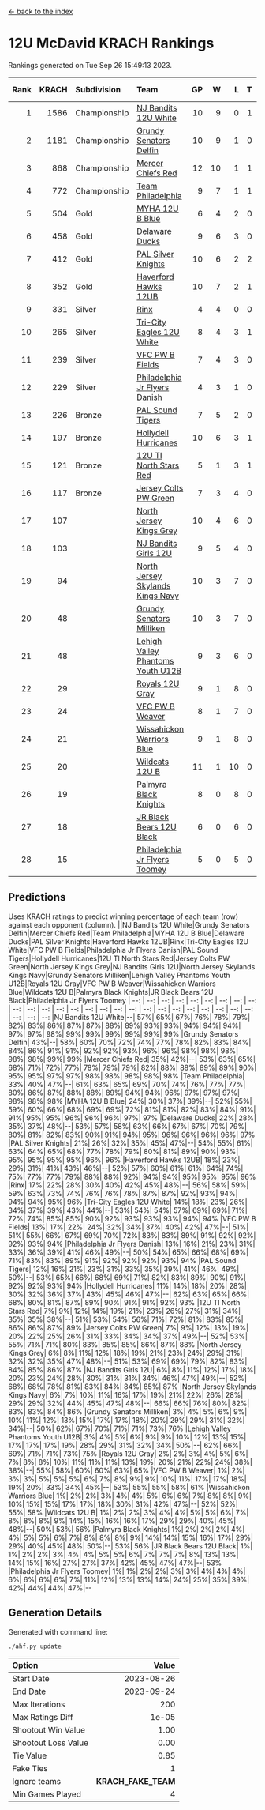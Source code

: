 [<- back to the index](readme.md)
# 12U McDavid KRACH Rankings
Rankings generated on Tue Sep 26 15:49:13 2023.

Rank|KRACH|Subdivision|Team|GP|W|L|T|OTW|OTL|SoS|Exp Wins|Win Diff
---:|---:|:---|:---|---:|---:|---:|---:|---:|---:|---:|---:|---:
1|1586|Championship|[NJ Bandits 12U White](https://gamesheetstats.com/seasons/3659/teams/140510/schedule)|10|9|0|1|1|0|278|10.7|-0.0
2|1181|Championship|[Grundy Senators Delfin](https://gamesheetstats.com/seasons/3659/teams/140501/schedule)|10|9|1|0|0|0|254|9.8|-0.0
3|868|Championship|[Mercer Chiefs Red](https://gamesheetstats.com/seasons/3659/teams/140508/schedule)|12|10|1|1|0|0|271|11.7|-0.0
4|772|Championship|[Team Philadelphia](https://gamesheetstats.com/seasons/3659/teams/140520/schedule)|9|7|1|1|0|0|317|8.7|-0.0
5|504|Gold|[MYHA 12U B Blue](https://gamesheetstats.com/seasons/3659/teams/140509/schedule)|6|4|2|0|1|0|401|4.8|-0.0
6|458|Gold|[Delaware Ducks](https://gamesheetstats.com/seasons/3659/teams/140500/schedule)|9|6|3|0|0|0|409|6.8|-0.0
7|412|Gold|[PAL Silver Knights](https://gamesheetstats.com/seasons/3659/teams/140514/schedule)|10|6|2|2|0|0|425|8.6|0.0
8|352|Gold|[Haverford Hawks 12UB](https://gamesheetstats.com/seasons/3659/teams/140503/schedule)|10|7|2|1|0|0|324|8.7|-0.0
9|331|Silver|[Rinx](https://gamesheetstats.com/seasons/3659/teams/142538/schedule)|4|4|0|0|0|0|53|4.9|0.0
10|265|Silver|[Tri-City Eagles 12U White](https://gamesheetstats.com/seasons/3659/teams/140521/schedule)|8|4|3|1|0|0|436|5.7|-0.0
11|239|Silver|[VFC PW B Fields](https://gamesheetstats.com/seasons/3659/teams/140522/schedule)|7|4|3|0|0|1|462|4.8|-0.0
12|229|Silver|[Philadelphia Jr Flyers Danish](https://gamesheetstats.com/seasons/3659/teams/140517/schedule)|4|3|1|0|0|0|224|3.9|0.0
13|226|Bronze|[PAL Sound Tigers](https://gamesheetstats.com/seasons/3659/teams/140515/schedule)|7|5|2|0|0|0|194|5.9|0.0
14|197|Bronze|[Hollydell Hurricanes](https://gamesheetstats.com/seasons/3659/teams/140504/schedule)|10|6|3|1|0|1|226|7.7|-0.0
15|121|Bronze|[12U TI North Stars Red](https://gamesheetstats.com/seasons/3659/teams/140499/schedule)|5|1|3|1|0|0|331|2.7|0.0
16|117|Bronze|[Jersey Colts PW Green](https://gamesheetstats.com/seasons/3659/teams/140505/schedule)|7|3|4|0|0|0|283|3.9|0.0
17|107||[North Jersey Kings Grey](https://gamesheetstats.com/seasons/3659/teams/140512/schedule)|10|4|6|0|0|0|370|4.9|0.0
18|103||[NJ Bandits Girls 12U](https://gamesheetstats.com/seasons/3659/teams/140511/schedule)|9|5|4|0|0|0|122|5.9|0.0
19|94||[North Jersey Skylands Kings Navy](https://gamesheetstats.com/seasons/3659/teams/140513/schedule)|10|3|7|0|1|0|526|3.9|0.0
20|48||[Grundy Senators Milliken](https://gamesheetstats.com/seasons/3659/teams/140502/schedule)|10|3|7|0|0|0|196|3.9|0.0
21|48||[Lehigh Valley Phantoms Youth U12B](https://gamesheetstats.com/seasons/3659/teams/140507/schedule)|9|3|6|0|0|0|177|3.9|0.0
22|29||[Royals 12U Gray](https://gamesheetstats.com/seasons/3659/teams/140519/schedule)|9|1|8|0|0|1|359|1.9|0.0
23|24||[VFC PW B Weaver](https://gamesheetstats.com/seasons/3659/teams/140523/schedule)|8|1|7|0|1|0|281|1.9|0.0
24|21||[Wissahickon Warriors Blue](https://gamesheetstats.com/seasons/3659/teams/140525/schedule)|9|1|8|0|0|1|206|1.9|0.0
25|20||[Wildcats 12U B](https://gamesheetstats.com/seasons/3659/teams/140524/schedule)|11|1|10|0|0|0|478|1.9|0.0
26|19||[Palmyra Black Knights](https://gamesheetstats.com/seasons/3659/teams/140516/schedule)|8|0|8|0|0|0|330|0.9|0.0
27|18||[JR Black Bears 12U Black](https://gamesheetstats.com/seasons/3659/teams/140506/schedule)|6|0|6|0|0|0|447|0.9|0.0
28|15||[Philadelphia Jr Flyers Toomey](https://gamesheetstats.com/seasons/3659/teams/140518/schedule)|5|0|5|0|0|0|208|0.9|0.0

## Predictions
Uses KRACH ratings to predict winning percentage of each team (row) against each opponent (column).
||NJ Bandits 12U White|Grundy Senators Delfin|Mercer Chiefs Red|Team Philadelphia|MYHA 12U B Blue|Delaware Ducks|PAL Silver Knights|Haverford Hawks 12UB|Rinx|Tri-City Eagles 12U White|VFC PW B Fields|Philadelphia Jr Flyers Danish|PAL Sound Tigers|Hollydell Hurricanes|12U TI North Stars Red|Jersey Colts PW Green|North Jersey Kings Grey|NJ Bandits Girls 12U|North Jersey Skylands Kings Navy|Grundy Senators Milliken|Lehigh Valley Phantoms Youth U12B|Royals 12U Gray|VFC PW B Weaver|Wissahickon Warriors Blue|Wildcats 12U B|Palmyra Black Knights|JR Black Bears 12U Black|Philadelphia Jr Flyers Toomey
| --: | --: | --: | --: | --: | --: | --: | --: | --: | --: | --: | --: | --: | --: | --: | --: | --: | --: | --: | --: | --: | --: | --: | --: | --: | --: | --: | --: | --: 
|NJ Bandits 12U White|--| 57%| 65%| 67%| 76%| 78%| 79%| 82%| 83%| 86%| 87%| 87%| 88%| 89%| 93%| 93%| 94%| 94%| 94%| 97%| 97%| 98%| 99%| 99%| 99%| 99%| 99%| 99%
|Grundy Senators Delfin| 43%|--| 58%| 60%| 70%| 72%| 74%| 77%| 78%| 82%| 83%| 84%| 84%| 86%| 91%| 91%| 92%| 92%| 93%| 96%| 96%| 98%| 98%| 98%| 98%| 98%| 99%| 99%
|Mercer Chiefs Red| 35%| 42%|--| 53%| 63%| 65%| 68%| 71%| 72%| 77%| 78%| 79%| 79%| 82%| 88%| 88%| 89%| 89%| 90%| 95%| 95%| 97%| 97%| 98%| 98%| 98%| 98%| 98%
|Team Philadelphia| 33%| 40%| 47%|--| 61%| 63%| 65%| 69%| 70%| 74%| 76%| 77%| 77%| 80%| 86%| 87%| 88%| 88%| 89%| 94%| 94%| 96%| 97%| 97%| 97%| 98%| 98%| 98%
|MYHA 12U B Blue| 24%| 30%| 37%| 39%|--| 52%| 55%| 59%| 60%| 66%| 68%| 69%| 69%| 72%| 81%| 81%| 82%| 83%| 84%| 91%| 91%| 95%| 95%| 96%| 96%| 96%| 97%| 97%
|Delaware Ducks| 22%| 28%| 35%| 37%| 48%|--| 53%| 57%| 58%| 63%| 66%| 67%| 67%| 70%| 79%| 80%| 81%| 82%| 83%| 90%| 91%| 94%| 95%| 96%| 96%| 96%| 96%| 97%
|PAL Silver Knights| 21%| 26%| 32%| 35%| 45%| 47%|--| 54%| 55%| 61%| 63%| 64%| 65%| 68%| 77%| 78%| 79%| 80%| 81%| 89%| 90%| 93%| 95%| 95%| 95%| 95%| 96%| 96%
|Haverford Hawks 12UB| 18%| 23%| 29%| 31%| 41%| 43%| 46%|--| 52%| 57%| 60%| 61%| 61%| 64%| 74%| 75%| 77%| 77%| 79%| 88%| 88%| 92%| 94%| 94%| 95%| 95%| 95%| 96%
|Rinx| 17%| 22%| 28%| 30%| 40%| 42%| 45%| 48%|--| 56%| 58%| 59%| 59%| 63%| 73%| 74%| 76%| 76%| 78%| 87%| 87%| 92%| 93%| 94%| 94%| 94%| 95%| 96%
|Tri-City Eagles 12U White| 14%| 18%| 23%| 26%| 34%| 37%| 39%| 43%| 44%|--| 53%| 54%| 54%| 57%| 69%| 69%| 71%| 72%| 74%| 85%| 85%| 90%| 92%| 93%| 93%| 93%| 94%| 94%
|VFC PW B Fields| 13%| 17%| 22%| 24%| 32%| 34%| 37%| 40%| 42%| 47%|--| 51%| 51%| 55%| 66%| 67%| 69%| 70%| 72%| 83%| 83%| 89%| 91%| 92%| 92%| 92%| 93%| 94%
|Philadelphia Jr Flyers Danish| 13%| 16%| 21%| 23%| 31%| 33%| 36%| 39%| 41%| 46%| 49%|--| 50%| 54%| 65%| 66%| 68%| 69%| 71%| 83%| 83%| 89%| 91%| 92%| 92%| 92%| 93%| 94%
|PAL Sound Tigers| 12%| 16%| 21%| 23%| 31%| 33%| 35%| 39%| 41%| 46%| 49%| 50%|--| 53%| 65%| 66%| 68%| 69%| 71%| 82%| 83%| 89%| 90%| 91%| 92%| 92%| 93%| 94%
|Hollydell Hurricanes| 11%| 14%| 18%| 20%| 28%| 30%| 32%| 36%| 37%| 43%| 45%| 46%| 47%|--| 62%| 63%| 65%| 66%| 68%| 80%| 81%| 87%| 89%| 90%| 91%| 91%| 92%| 93%
|12U TI North Stars Red|  7%|  9%| 12%| 14%| 19%| 21%| 23%| 26%| 27%| 31%| 34%| 35%| 35%| 38%|--| 51%| 53%| 54%| 56%| 71%| 72%| 81%| 83%| 85%| 86%| 86%| 87%| 89%
|Jersey Colts PW Green|  7%|  9%| 12%| 13%| 19%| 20%| 22%| 25%| 26%| 31%| 33%| 34%| 34%| 37%| 49%|--| 52%| 53%| 55%| 71%| 71%| 80%| 83%| 85%| 85%| 86%| 87%| 88%
|North Jersey Kings Grey|  6%|  8%| 11%| 12%| 18%| 19%| 21%| 23%| 24%| 29%| 31%| 32%| 32%| 35%| 47%| 48%|--| 51%| 53%| 69%| 69%| 79%| 82%| 83%| 84%| 85%| 86%| 87%
|NJ Bandits Girls 12U|  6%|  8%| 11%| 12%| 17%| 18%| 20%| 23%| 24%| 28%| 30%| 31%| 31%| 34%| 46%| 47%| 49%|--| 52%| 68%| 68%| 78%| 81%| 83%| 84%| 84%| 85%| 87%
|North Jersey Skylands Kings Navy|  6%|  7%| 10%| 11%| 16%| 17%| 19%| 21%| 22%| 26%| 28%| 29%| 29%| 32%| 44%| 45%| 47%| 48%|--| 66%| 66%| 76%| 80%| 82%| 83%| 83%| 84%| 86%
|Grundy Senators Milliken|  3%|  4%|  5%|  6%|  9%| 10%| 11%| 12%| 13%| 15%| 17%| 17%| 18%| 20%| 29%| 29%| 31%| 32%| 34%|--| 50%| 62%| 67%| 70%| 71%| 71%| 73%| 76%
|Lehigh Valley Phantoms Youth U12B|  3%|  4%|  5%|  6%|  9%|  9%| 10%| 12%| 13%| 15%| 17%| 17%| 17%| 19%| 28%| 29%| 31%| 32%| 34%| 50%|--| 62%| 66%| 69%| 71%| 71%| 73%| 75%
|Royals 12U Gray|  2%|  2%|  3%|  4%|  5%|  6%|  7%|  8%|  8%| 10%| 11%| 11%| 11%| 13%| 19%| 20%| 21%| 22%| 24%| 38%| 38%|--| 55%| 58%| 60%| 60%| 63%| 65%
|VFC PW B Weaver|  1%|  2%|  3%|  3%|  5%|  5%|  5%|  6%|  7%|  8%|  9%|  9%| 10%| 11%| 17%| 17%| 18%| 19%| 20%| 33%| 34%| 45%|--| 53%| 55%| 55%| 58%| 61%
|Wissahickon Warriors Blue|  1%|  2%|  2%|  3%|  4%|  4%|  5%|  6%|  6%|  7%|  8%|  8%|  9%| 10%| 15%| 15%| 17%| 17%| 18%| 30%| 31%| 42%| 47%|--| 52%| 52%| 55%| 58%
|Wildcats 12U B|  1%|  2%|  2%|  3%|  4%|  4%|  5%|  5%|  6%|  7%|  8%|  8%|  8%|  9%| 14%| 15%| 16%| 16%| 17%| 29%| 29%| 40%| 45%| 48%|--| 50%| 53%| 56%
|Palmyra Black Knights|  1%|  2%|  2%|  2%|  4%|  4%|  5%|  5%|  6%|  7%|  8%|  8%|  8%|  9%| 14%| 14%| 15%| 16%| 17%| 29%| 29%| 40%| 45%| 48%| 50%|--| 53%| 56%
|JR Black Bears 12U Black|  1%|  1%|  2%|  2%|  3%|  4%|  4%|  5%|  5%|  6%|  7%|  7%|  7%|  8%| 13%| 13%| 14%| 15%| 16%| 27%| 27%| 37%| 42%| 45%| 47%| 47%|--| 53%
|Philadelphia Jr Flyers Toomey|  1%|  1%|  2%|  2%|  3%|  3%|  4%|  4%|  4%|  6%|  6%|  6%|  6%|  7%| 11%| 12%| 13%| 13%| 14%| 24%| 25%| 35%| 39%| 42%| 44%| 44%| 47%|--

## Generation Details

Generated with command line:
```
./ahf.py update
```

| Option | Value |
| :----- | ----: |
| Start Date | 2023-08-26 |
| End Date | 2023-09-24 |
| Max Iterations | 200 |
| Max Ratings Diff | 1e-05 |
| Shootout Win Value | 1.00 |
| Shootout Loss Value | 0.00 |
| Tie Value | 0.85 |
| Fake Ties | 1 |
| Ignore teams | __KRACH_FAKE_TEAM__ |
| Min Games Played | 4 |

